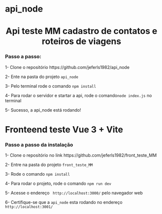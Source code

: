 # api_node

<h1 align="center"> Api teste MM cadastro de contatos e roteiros de viagens </h1>

<h3>Passo a passo: </h3>
<p>1- Clone o repositório https://github.com/jeferls1982/api_node</p>

<p>2- Ente na pasta do projeto  <code>api_node</code></p>

<p>3- Pelo terminal rode o comando <code>npm install</code> </p>
<p>4- Para rodar o servidor e startar a api, rode o comando<code>node index.js</code> no terminal</p>
<p>5- Sucesso, a api_node está rodando! </p>





# Fronteend teste Vue 3 + Vite

<h3>Passo a passo da instalação</h3>

<p>1- Clone o repositório no link https://github.com/jeferls1982/front_teste_MM</p>
<p>2- Entre na pasta do projeto <code>front_teste_MM</code></p>

<p>3- Rode o comando <code>npm install</code> </p>
<p>4- Para rodar o projeto, rode o comando <code>npm run dev</code></p>
<p>5- Acesse o endereço <code> http://localhost:3000/</code> pelo navegador web</p>
<p>6- Certifique-se que a <code>api_node</code> esta rodando no endereço <code> http://localhost:3001/</code></p>
